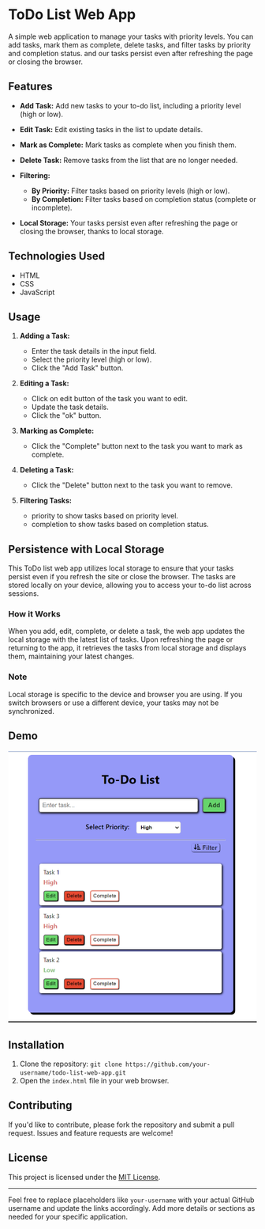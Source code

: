 # ToDo List Web App

A simple web application to manage your tasks with priority levels. You can add tasks, mark them as complete, delete tasks, and filter tasks by priority and completion status. and our tasks persist even after refreshing the page or closing the browser.

## Features

- **Add Task:** Add new tasks to your to-do list, including a priority level (high or low).

- **Edit Task:** Edit existing tasks in the list to update details.

- **Mark as Complete:** Mark tasks as complete when you finish them.

- **Delete Task:** Remove tasks from the list that are no longer needed.

- **Filtering:**

  - **By Priority:** Filter tasks based on priority levels (high or low).
  - **By Completion:** Filter tasks based on completion status (complete or incomplete).

- **Local Storage:** Your tasks persist even after refreshing the page or closing the browser, thanks to local storage.

## Technologies Used

- HTML
- CSS
- JavaScript

## Usage

1. **Adding a Task:**

   - Enter the task details in the input field.
   - Select the priority level (high or low).
   - Click the "Add Task" button.

2. **Editing a Task:**

   - Click on edit button of the task you want to edit.
   - Update the task details.
   - Click the "ok" button.

3. **Marking as Complete:**

   - Click the "Complete" button next to the task you want to mark as complete.

4. **Deleting a Task:**

   - Click the "Delete" button next to the task you want to remove.

5. **Filtering Tasks:**
   - priority to show tasks based on priority level.
   - completion to show tasks based on completion status.

## Persistence with Local Storage

This ToDo list web app utilizes local storage to ensure that your tasks persist even if you refresh the site or close the browser. The tasks are stored locally on your device, allowing you to access your to-do list across sessions.

### How it Works

When you add, edit, complete, or delete a task, the web app updates the local storage with the latest list of tasks. Upon refreshing the page or returning to the app, it retrieves the tasks from local storage and displays them, maintaining your latest changes.

### Note

Local storage is specific to the device and browser you are using. If you switch browsers or use a different device, your tasks may not be synchronized.

## Demo

![Demo](./image/Screenshot.png)

## Installation

1. Clone the repository: `git clone https://github.com/your-username/todo-list-web-app.git`
2. Open the `index.html` file in your web browser.

## Contributing

If you'd like to contribute, please fork the repository and submit a pull request. Issues and feature requests are welcome!

## License

This project is licensed under the [MIT License](LICENSE.md).

---

Feel free to replace placeholders like `your-username` with your actual GitHub username and update the links accordingly. Add more details or sections as needed for your specific application.
